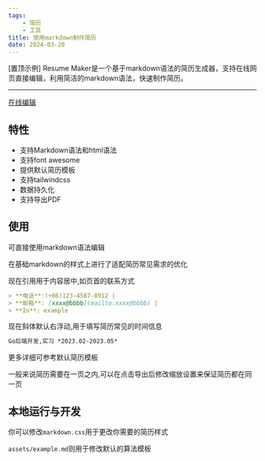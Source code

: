```yaml
---
tags:
    - 简历
    - 工具
title: 使用markdown制作简历
date: 2024-03-20
---
```


[置顶示例] Resume Maker是一个基于markdown语法的简历生成器，支持在线网页直接编辑，利用简洁的markdown语法，快速制作简历。

---

[在线编辑](https://resume-maker.open17.vip)

## 特性

- 支持Markdown语法和html语法
- 支持font awesome
- 提供默认简历模板
- 支持tailwindcss
- 数据持久化
- 支持导出PDF

## 使用
可直接使用markdown语法编辑

在基础markdown的样式上进行了适配简历常见需求的优化  

现在引用用于内容居中,如页首的联系方式
```md
> **电话**:(+86)123-4567-8912 |
> **邮箱**: [xxxx@bbbb](mailto:xxxx@bbbb) | 
> **In**: example
```
现在斜体默认右浮动,用于填写简历常见的时间信息
```md
Go后端开发,实习 *2023.02-2023.05* 
```
更多详细可参考默认简历模板

一般来说简历需要在一页之内,可以在点击导出后修改缩放设置来保证简历都在同一页


## 本地运行与开发

你可以修改`markdown.css`用于更改你需要的简历样式  

`assets/example.md`则用于修改默认的算法模板
